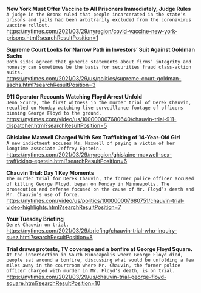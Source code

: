 **New York Must Offer Vaccine to All Prisoners Immediately, Judge Rules**\
`A judge in the Bronx ruled that people incarcerated in the state’s prisons and jails had been arbitrarily excluded from the coronavirus vaccine rollout.`\
https://nytimes.com/2021/03/29/nyregion/covid-vaccine-new-york-prisons.html?searchResultPosition=1

**Supreme Court Looks for Narrow Path in Investors’ Suit Against Goldman Sachs**\
`Both sides agreed that generic statements about firms’ integrity and honesty can sometimes be the basis for securities fraud class-action suits.`\
https://nytimes.com/2021/03/29/us/politics/supreme-court-goldman-sachs.html?searchResultPosition=3

**911 Operator Recounts Watching Floyd Arrest Unfold**\
`Jena Scurry, the first witness in the murder trial of Derek Chauvin, recalled on Monday watching live surveillance footage of officers pinning George Floyd to the ground.`\
https://nytimes.com/video/us/100000007680640/chauvin-trial-911-dispatcher.html?searchResultPosition=5

**Ghislaine Maxwell Charged With Sex Trafficking of 14-Year-Old Girl**\
`A new indictment accuses Ms. Maxwell of paying a victim of her longtime associate Jeffrey Epstein.`\
https://nytimes.com/2021/03/29/nyregion/ghislaine-maxwell-sex-trafficking-epstein.html?searchResultPosition=6

**Chauvin Trial: Day 1 Key Moments**\
`The murder trial for Derek Chauvin, the former police officer accused of killing George Floyd, began on Monday in Minneapolis. The prosecution and defense focused on the cause of Mr. Floyd’s death and Mr. Chauvin’s use of force.`\
https://nytimes.com/video/us/politics/100000007680751/chauvin-trial-video-highlights.html?searchResultPosition=7

**Your Tuesday Briefing**\
`Derek Chauvin on trial.`\
https://nytimes.com/2021/03/29/briefing/chauvin-trial-who-inquiry-suez.html?searchResultPosition=8

**Trial draws protests, TV coverage and a bonfire at George Floyd Square.**\
`At the intersection in South Minneapolis where George Floyd died, people sat around a bonfire, discussing what would be unfolding a few miles away in the courtroom where Mr. Chauvin, the former police officer charged with murder in Mr. Floyd’s death, is on trial.`\
https://nytimes.com/2021/03/29/us/chauvin-trial-george-floyd-square.html?searchResultPosition=10


